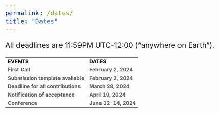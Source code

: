 ```yaml
---
permalink: /dates/
title: "Dates"
---
```

<html>
<head>
<meta name="viewport" content="width=device-width, initial-scale=1">
<style>

th, td {
  text-align: left;
  padding: 10px;
  font-size: 23px;
}

h1, h2, h3, h4, h5 {
  font-size:25px;
}
body {
    font-size: 23px;
}

</style>
</head>
<body>

<p>All deadlines are 11:59PM UTC-12:00 (“anywhere on Earth”).</p>

<table>
  <tr>
    <td style="text-shadow: 0.1px 0.1px"><b>EVENTS</b></td>
    <td style="text-shadow: 0.1px 0.1px"><b>DATES</b></td>
  </tr>
  <tr>
     <td style="color: #6b6b6b; text-shadow: 0.1px 0.1px"><b>First Call</b></td>
     <td style="color: #6b6b6b; text-shadow: 0.1px 0.1px"><b>February 2, 2024</b></td>
  </tr>
  <tr>
    <td style="color: #6b6b6b; text-shadow: 0.1px 0.1px"><b>Submission template available</b></td>
    <td style="color: #6b6b6b; text-shadow: 0.1px 0.1px"><b>February 2, 2024</b></td>
  </tr>
  <tr>
    <td style="color: #6b6b6b; text-shadow: 0.1px 0.1px"><b>Deadline for all contributions</b></td>
    <td style="color: #6b6b6b; text-shadow: 0.1px 0.1px"><b>March 28, 2024</b></td>
  </tr>
  <tr>
    <td style="color: #6b6b6b;  text-shadow: 0.1px 0.1px"><b>Notification of acceptance</b></td>
    <td style="color: #6b6b6b;  text-shadow: 0.1px 0.1px"><b>April 19, 2024</b></td>
  </tr>
  <tr>
    <td style="color: #6b6b6b; text-shadow: 0.1px 0.1px"><b>Conference</b></td>
    <td style="color: #6b6b6b; text-shadow: 0.1px 0.1px"><b>June 12-14, 2024</b></td>
  </tr>
</table>

</body>
</html>
